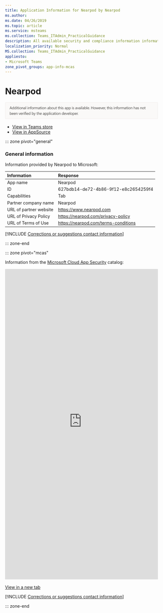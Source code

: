 ```yaml
---
title: Application Information for Nearpod by Nearpod
ms.author: 
ms.date: 04/26/2019
ms.topic: article
ms.service: msteams
ms.collection: Teams_ITAdmin_PracticalGuidance
description: All available security and compliance information information for Nearpod, its data handling policies, its Microsoft Cloud App Security app catalog information, and security/compliance information in the CSA STAR registry.
localization_priority: Normal
MS.collection: Teams_ITAdmin_PracticalGuidance
appliesto:
- Microsoft Teams
zone_pivot_groups: app-info-mcas
---
```

# Nearpod

<p></p><img alt="Non-attested image" src="./images/unattested.png" width="650"/>

* <a href="https://teams.microsoft.com/l/app/627bdb14-de72-4b86-9f12-e8c2654259f4" target="_blank">View in Teams store</a>
* <a href="https://appsource.microsoft.com/en-us/product/office/WA104381098" target="_blank">View in AppSource</a>

::: zone pivot="general"

### General information

Information provided by Nearpod to Microsoft:

| **Information** | **Response** |
|:----------------|:-------------|
| App name | Nearpod |
| ID | 627bdb14-de72-4b86-9f12-e8c2654259f4 |
| Capabilities | Tab |
| Partner company name | Nearpod |
| URL of partner website | <https://www.nearpod.com> |
| URL of Privacy Policy | <https://nearpod.com/privacy-policy> |
| URL of Terms of Use | <https://nearpod.com/terms-conditions> |

 [!INCLUDE [Corrections or suggestions contact information](./includes/corrections-or-suggestions.md)]

::: zone-end


::: zone pivot="mcas"

Information from the [Microsoft Cloud App Security](https://www.microsoft.com/en-us/enterprise-mobility-security/cloud-app-security) catalog:

<iframe height='1020' title='Microsoft Cloud App Security Information' src='https://3ca685143b5b46b4b0e5266dadf2e97c.codepen.website/#/dashboard/35415' frameborder='no'  style='width: 100%;'></iframe>

<a href="https://3ca685143b5b46b4b0e5266dadf2e97c.codepen.website/#/dashboard/35415" target="_blank">View in a new tab</a>

[!INCLUDE [Corrections or suggestions contact information](./includes/corrections-or-suggestions.md)]

::: zone-end

